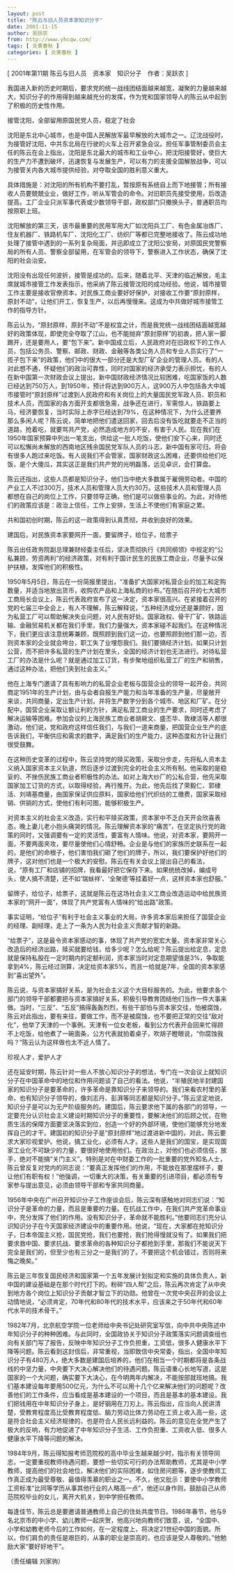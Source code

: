 ```yaml
---
layout: post
title: "陈云与旧人员资本家知识分子"
date: 2001-11-15
author: 吴跃农
from: http://www.yhcqw.com/
tags: [ 炎黄春秋 ]
categories: [ 炎黄春秋 ]
---
```



[ 2001年第11期 陈云与旧人员　资本家　知识分子　作者：吴跃农 ]


我国进入新的历史时期后，要求党的统一战线团结面越来越宽，凝聚的力量越来越大，知识分子的作用得到越来越充分的发挥，作为党和国家领导人的陈云从中起到了积极的历史性作用。

接管沈阳，全部留用原国民党人员，稳定了社会


沈阳是东北中心城市，也是中国人民解放军最早解放的大城市之一。辽沈战役时，为接管好沈阳，中共东北局在行驶的火车上召开紧急会议。担任军事管制委员会主任的陈云在会上指出，沈阳是东北最大的城市和工业中心，把沈阳接管好，使巨大的生产力不遭到破坏，迅速恢复与发展生产，可以有力的支援全国解放战争，可以为接管关内各大城市提供经验，对夺取全国的胜利意义重大。


具体措施是：对沈阳的所有机构不要打乱，暂按原有系统自上而下地接管；所有接收人员要兢兢业业，做好工作，听从军管会的命令。对旧职员先接受使用，后改造提高。工厂企业只派军事代表或少数领导干部，政权部门只撤换头子，普通职员均按原职上班。


沈阳解放的第三天，该市最重要的民用军用大厂如沈阳兵工厂、有色金属冶炼厂、住友机器厂、铁路机车厂、沈阳化工厂、纺织厂等都已完整地接收了。陈云成功地处理了接管中遇到的一系列复杂局面，并迅即成立了沈阳公安局，对原国民党警察局的所有人员、警察全部留用，在军管会的领导下，警察进入工作状态，确保了沈阳的社会治安。


沈阳没有出现任何波折，接管是成功的。后来，随着北平、天津的临近解放，毛主席就城市接管工作发表指示，他采纳了陈云接管沈阳的成功经验。他说，城市接管工作主要是接收官僚资本，对民族工商业要好好保护，对接收工作要“原封原样，原封不动”，让他们开工，恢复生产，以后再慢慢来。这成为中共做好城市接管工作的指导方针。


陈云认为，“原封原样，原封不动”不是权宜之计，而是我党统一战线团结面越宽越好的政策体现，即使完全夺取了江山，也不能抛弃“原封原样”的初衷，把人家一脚踢开，还是要用人，要“包下来”。新中国成立后，人民政府对在旧政权下的工作人员，包括公务员、警察、邮政、财政、金融等各类公务人员和专业人员实行了“一揽子包下来”的政策，他们中的很大一部分还是大型厂矿企业的管理人员。有的人对此想不通，怀疑他们的政治可靠性，同时对国家的经济承受力表示担忧，有的人在新中国第一次财政会议上提出，新中国财政经济情况比较困难，吃国家饭的人数已经达到750万人，到1950年，预计将达到900万人，这900万人中包括各大中城市接管时“原封原样”过渡到人民政府和有关岗位上的大量国民党军政人员、职员和技术人员，而国家的各方面开支都很急需，战争还在进行，军需惊人，铁路要上马，经济要恢复，当时实际上赤字已经达到79%，在这种情况下，为什么还要养那么多闲人呢？陈云说，简单地把他们遣送回家，回去后没有饭吃就要走不正当的道路，抢着吃，就要骂共产党，必然造成地方的不安，有害于人民。现在我们在1950年国家预算中列出一笔支出，供给这一批人吃饭，使他们安下心来，同时还可以松懈尚未解放的西南地区残余国民党军队人员的斗志，新中国有家可归，将会有很多人跑过来吃饭。有人说我们不会管家，国家财政这么困难，还要供给他们吃饭，是个大傻瓜，其实这正是我们共产党的光明磊落，远见卓识，会打算盘。


陈云还指出，这些人员都是知识分子，他们当中绝大多数属于雇佣劳动者。中国的产业工人不过300万，技术人员和管理人员大约30万。这些技术人员和管理人员都想在自己的岗位上工作，只要领导正确，他们是可以做些事业的。为此，对待他们的政策应该是：政治上信任，工作上安排，生活上不使他们有家庭之累。

共和国初创时期，陈云的这一政策得到认真贯彻，并收到良好的效果。

建国后，对民族资本家要网开一面，要留牌子，给位子，给票子


陈云出任政务院副总理兼财经委主任后，坚决贯彻执行《共同纲领》中规定的“公私兼顾，劳资两利”的经济政策，对有利于国计民生的民族工商企业，尽量予以保护扶植，发挥他们的积极性。


1950年5月5日，陈云在一份简报里提出，“准备扩大国家对私营企业的加工和定购数量，并适当地放出货币，收购农产品和上海私商的纱布。”在随后召开的七大城市工商局长会议上，陈云代表政府宣布了这一决定，资本家很高兴。在紧接着召开的党的七届三中全会上，有人不理解，陈云解释说，“五种经济成分还是兼顾好，因为私营工厂可以帮助解决失业问题，对人民有好处。国家政权、骨干厂矿、铁路运输、金融贸易机关都在我们手里，我们力量强大，资本家碰不起我们。在这种情况下，我们更应该注意统筹兼顾，既照顾到我们这一边，也要照顾到他们那一边，否则资本家的企业就会垮台，职工失了业埋怨我们。我们要搞经济计划，如果只计划公营，而不把许多私营的生产计划在里头，全国的经济计划也无法进行。对待私营工厂的办法是什么呢？就是通过加工订货，有步聚地组织私营工厂的生产和销售，通过这种办法，把他们夹到社会主义。”


他在上海专门邀请了具有影响力的私营企业老板与国营企业的领导一起开会，共同商定1951年的生产计划，由与会者自报生产能力和当年准备的生产量，尽量敞开来谈，共同商量，定出生产计划，并将生产数字分到各个城市、地区和厂矿。在分配中，国营企业采取让额让利的方针，满足私营工商业的生产要求，同时还考虑了解决运输等困难。参加会议的上海民族工商业者胡厥文、盛丕华、敦棣活等人都很激动，他们说，党和政府这样信任我们，与我们一道来商量，把国营企业生产的底告诉我们，平衡供应和需求的数字，满足我们的生产能力，这种态度和方针让我们很受鼓舞。


在这种历史变革的过程中，陈云坚持党的赎买政策，采取分步走，先将私人资本主义纳入国家资本主义轨道，然后逐步过渡到完全的社会主义所有制。他采取的是稳妥的、不挫伤民族工商业者积极性的办法。如对上海大纱厂的公私合营，他先采取国家加工订货的方式，以取得经验，再行推开。为此，他先后找了荣毅仁、郭棣活、刘靖基商量，由国家保证供应原料，国家给他们代织纺的工缴费，国家采取经销、供销的方式，使他们有利可图，能够积极生产。


对资本主义的社会主义改造，实行和平赎买政策，资本家中不乏白天开会欣喜表态，晚上妻儿老小抱头痛哭的情况。陈云理解资本家的“痛苦”，在坚定执行党的政策的同时，又强调要有一定的灵活性，要富有人情味。他说，对资本家，要网开一面，不要两面夹攻，要尽量使他们心情舒畅。企业是与他们的家族历史联系在一起的，是他们的命根子，他们害怕我们砸了他们的牌子，所以，我们要保护好他们的牌子，这对他们也是一个极大的安慰。陈云在有关会议上提出自己的看法，说，“原有工厂和店铺的招牌，我看最好把它保存下来。如果统统改掉，编成号头，使人搞不清楚，还不如‘瑞蚨祥’、‘全聚德’等挂着好一点，这样资本家也舒服。”

留牌子，给位子，给票子，这就是陈云在这场社会主义工商业改造运动中给民族资本家的“网开一面”，体现了共产党富有人情味的“给出路”政策。

事实证明，“给位子”有利于社会主义事业的大局，许多资本家后来担任了国营企业的经理、副经理，走上了一条为人民为社会主义贡献才智的新路。


“给票子”，这是最令资本家感动的事，体现了共产党的宽宏大量。资本家非常关心改造后的经济出路，赎买就要给钱，给多少呢？怎么给呢？陈云提出给定息，定息就是保持私股在一定时期内的定额利润，资本家当时对定息期望值是3%，争取能拿到4%，陈云经过测算，决定给资本家5%，而且一给就是7年，全国的资本家感到“喜出望外”。


陈云说，与资本家搞好关系，是为社会主义这个大目标服务的。为此，他要求各个部门的领导干部都要把与资本家搞好关系，积极引导教育团结他们当作一件大事来做。当时，“三反”、“五反”搞得轰轰烈烈，有些干部怕与资本家交往，怕被腐蚀，陈云对此指出，要有来往，要做工作，而不是被腐蚀，也不要把正常的交往“敌对化”，他举了天津的一个事例。天津有一位女老板，看到公方代表开会回来忙得顾不上吃饭，给他煮了一碗面条，公方代表就拍着桌子，吹胡子瞪眼说，“你腐蚀我吗？”陈云认为这样做也太不近人情了。

珍视人才，爱护人才


还在延安时期，陈云针对一些人不放心知识分子的想法，专门在一次会议上就知识分子在中国革命中的地位和作用问题谈了自己的看法。他说，“半殖民地半封建国家的知识分子是要革命的，许多革命是靠知识分子来领导的。我们来看农村里的革命，也有知识分子领导的，像刘志丹、彭湃等同志都是知识分子。”陈云坚定地说，知识分子是可以为无产阶级服务的。建国后，陈云要求他下属的各部门的领导，一定要充分认识社会主义建设时期知识分子的重要性，要解决他们的后顾之忧，在物质生活的保障方面要坚决落实到位，创造一个好的外部环境，使他们能够充分地发挥自己的才干。建国初的知识分子是“原封原样”地过渡进新中国的，对此，陈云要求大家珍视爱护。他说，搞工业化，必须有人才。这些人是我们的国宝，是实现国家工业化不可缺少的力量，要很好地使用他们。在政治上，对他们也必须信任，放手，绝对不能搞“关门主义”。特别是对在中财委工作的一批重要的党外知名人士，陈云曾反复对党内的同志说：“要真正发挥他们的作用，不能放在那里摆样子，要让他们有职有权！”他强调，一切重大的决策，有关重要的引进项目，都必须有专家参与提出意见，必须由领导干部和专家共同商量。


1956年中央在广州召开知识分子工作座谈会后，陈云深有感触地对同志们说：“知识分子是革命的力量，而且是重要的力量。在抗战工作中，在我们共产党革命事业中，充分发挥了他们的作用。没有知识分子，革命就不能胜利。”他要同志们充分认识知识分子在今天国家经济建设中的重要作用。他说，“现在，大家都在抢知识分子，日本帝国主义抢，国民党抢，我们也要抢，我们抢得慢就没有了。如果我们把要求救中国、要求抗战、要求革命的各种知识分子都抢到手里，那我们不能说天下完全是我们的，但至少也有三分之一是我们的了。不要把这个机会错过，否则将来悔之晚矣。”


陈云是三年恢复国民经济和国家第一个五年发展计划拟定和实施的具体负责人，新中国的建设基础是在那个时代打下的。粉碎“四人帮”之后，陈云再次肯定了从中央到地方各个岗位上知识分子贡献才智立下的功勋。他曾在一次党中央召开的会议上动情地说，“必须肯定，70年代和80年代的技术水平，应该来之于50年代和60年代水平的技术骨干。”


1982年7月，北京航空学院一位老师给中央书记处研究室写信，向中共中央陈述中年知识分子的种种困难。与此同时，全国政协关于知识分子政策落实问题调查组也向有关部门写了报告，反映中年知识分子工作负担重，工资低，很多人健康水平下降等问题。陈云看到这封信后，非常重视，当即致信中央常委，指出，全国中年知识分子有480万人，绝大多数是建国后培养的，他们在相当一个时期都将是各条战线的中坚力量，中央要下大决心解决他们的待遇问题。陈云语重心长地写道，这是国家的一个大问题，确实要下大决心，在今明两年内解决，不能按部就班地搞。我们基本建设每年要用500亿元，为什么不可以用十几个亿来解决他们的问题呢？改善他们的工作条件，应当看成是基本建设的一个项目，而且是基本的基本建设。我们把钱用在中年知识分子身上，是好钢用在刀刃上。陈云指出，应当向人民讲清楚，受教育程度高比受教育程度低、脑力劳动比体力劳动在工资上收入高一些，这是符合社会主义经济规律的，也是符合人民长远利益的。陈云的意见在全党产生了极大的反响，有力地促进了中年知识分子生活、工作负担重、工资收入低、很多人健康水平下降等问题的解决。


1984年9月，陈云得知报考师范院校的高中毕业生越来越少时，指示有关领导同志，一定要重视教师待遇问题，要想一些切实可行的办法帮助教师，尤其是中小学教师，提高他们的社会地位，解决他们的实际困难，如住房问题等，逐步使教师工作真正成为最受尊敬、最值得羡慕的职业之一。不久，他又批示：要使中小学教师工资标准“比同等学历从事其他行业的人略高一点”，他还以身作则，鼓励自己从师范院校毕业的女儿，离开大机关，到中学担任教师。


每逢佳节，陈云总是要邀请普通教师上自己的住处共度节日。1986年春节，他与9名北京市的中小学、幼儿教师一起庆贺，他高兴地向教师们致意，说，“全国中、小学和幼教老师今后的工作如何，在一定程度上，将决定21世纪中国的面貌。所以，你们肩负的责任是艰巨的，从事的职业是崇高的，也应该是受人尊敬的。”他勉励大家“要好好地干”。

（责任编辑 刘家驹）


